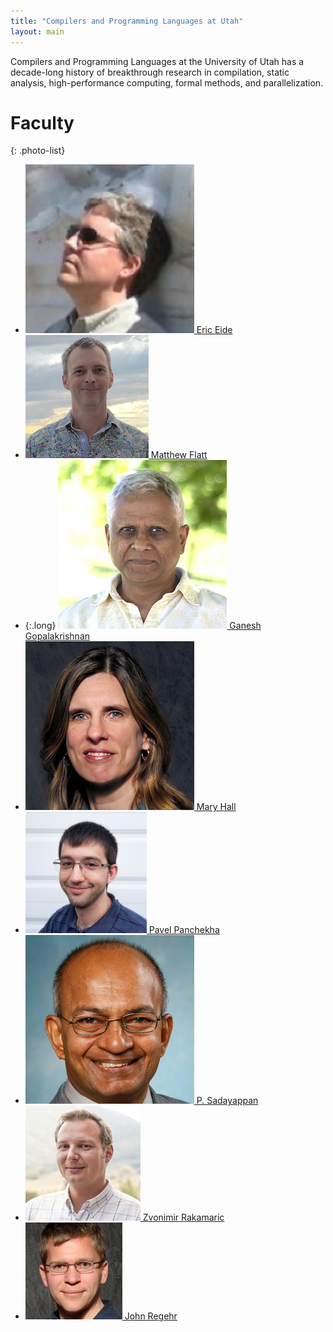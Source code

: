 ```yaml
---
title: "Compilers and Programming Languages at Utah"
layout: main
---
```


Compilers and Programming Languages at the University of Utah has a
decade-long history of breakthrough research in compilation, static
analysis, high-performance computing, formal methods, and
parallelization.

# Faculty

{: .photo-list}
- [![Eric's photo](/photos/eeide.jpg) Eric Eide](https://www.cs.utah.edu/~eeide/)
- [![Matthew's photo](/photos/mflatt.jpg) Matthew Flatt](https://www.cs.utah.edu/~mflatt/)
- {:.long}
  [![Ganesh's photo](/photos/ganesh.jpg) Ganesh Gopalakrishnan](https://www.cs.utah.edu/~ganesh/)
- [![Mary's photo](/photos/mhall.jpg) Mary Hall](https://www.cs.utah.edu/~mhall/)
- [![Pavel's photo](/photos/pavpan.jpg) Pavel Panchekha](https://pavpanchekha.com)
- [![Saday's photo](/photos/saday.jpg) P. Sadayappan](https://www.cs.utah.edu/~saday/)
- [![Zvonimir's photo](/photos/zvonimir.jpg) Zvonimir Rakamaric](https://zvonimir.info)
- [![John's photo](/photos/regehr.jpg) John Regehr](http://www.cs.utah.edu/~regehr/)
